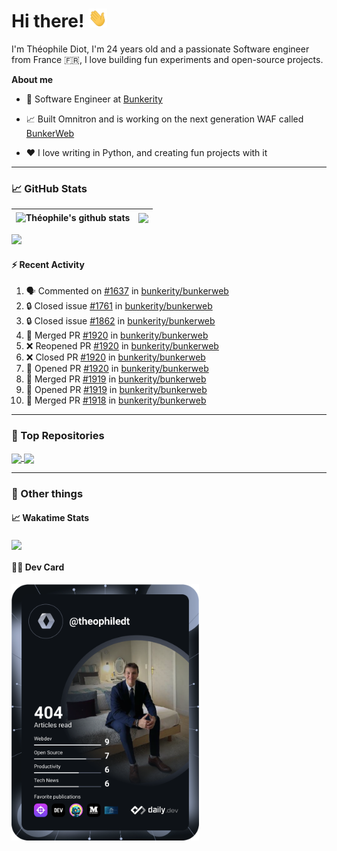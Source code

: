 # Hi there! <img src="./wave.gif" width="30px" height="30px" />

I'm Théophile Diot, I'm 24 years old and a passionate Software engineer from France 🇫🇷, I love building fun experiments and open-source projects.

**About me**

- 💼 Software Engineer at [Bunkerity](https://www.bunkerity.com/)

- 📈 Built Omnitron and is working on the next generation WAF called [BunkerWeb](https://www.bunkerweb.io)

- ❤️ I love writing in Python, and creating fun projects with it

---

### 📈 GitHub Stats

| <img align="center" src="https://github-readme-stats.vercel.app/api?username=TheophileDiot&show_icons=true&include_all_commits=true&theme=algolia&hide_border=true&rank_icon=github" alt="Théophile's github stats" /> | <img align="center" src="https://github-readme-stats.vercel.app/api/top-langs/?username=TheophileDiot&layout=compact&theme=algolia&hide_border=true" /> |
| ---------------------------------------------------------------------------------------------------------------------------------------------------------------------------------------------------------------------- | ------------------------------------------------------------------------------------------------------------------------------------------------------- |

![](https://github-readme-activity-graph.vercel.app/graph?username=TheophileDiot&theme=tokyo-night)

#### :zap: Recent Activity

<!--START_SECTION:activity-->
1. 🗣 Commented on [#1637](https://github.com/bunkerity/bunkerweb/issues/1637#issuecomment-2606470184) in [bunkerity/bunkerweb](https://github.com/bunkerity/bunkerweb)
2. 🔒 Closed issue [#1761](https://github.com/bunkerity/bunkerweb/issues/1761) in [bunkerity/bunkerweb](https://github.com/bunkerity/bunkerweb)
3. 🔒 Closed issue [#1862](https://github.com/bunkerity/bunkerweb/issues/1862) in [bunkerity/bunkerweb](https://github.com/bunkerity/bunkerweb)
4. 🎉 Merged PR [#1920](https://github.com/bunkerity/bunkerweb/pull/1920) in [bunkerity/bunkerweb](https://github.com/bunkerity/bunkerweb)
5. ❌ Reopened PR [#1920](https://github.com/bunkerity/bunkerweb/pull/1920) in [bunkerity/bunkerweb](https://github.com/bunkerity/bunkerweb)
6. ❌ Closed PR [#1920](https://github.com/bunkerity/bunkerweb/pull/1920) in [bunkerity/bunkerweb](https://github.com/bunkerity/bunkerweb)
7. 💪 Opened PR [#1920](https://github.com/bunkerity/bunkerweb/pull/1920) in [bunkerity/bunkerweb](https://github.com/bunkerity/bunkerweb)
8. 🎉 Merged PR [#1919](https://github.com/bunkerity/bunkerweb/pull/1919) in [bunkerity/bunkerweb](https://github.com/bunkerity/bunkerweb)
9. 💪 Opened PR [#1919](https://github.com/bunkerity/bunkerweb/pull/1919) in [bunkerity/bunkerweb](https://github.com/bunkerity/bunkerweb)
10. 🎉 Merged PR [#1918](https://github.com/bunkerity/bunkerweb/pull/1918) in [bunkerity/bunkerweb](https://github.com/bunkerity/bunkerweb)
<!--END_SECTION:activity-->

---

### 🔧 Top Repositories

<a href="https://github.com/bunkerity/bunkerweb">
  <img align="center" src="https://github-readme-stats.vercel.app/api/pin/?username=Bunkerity&repo=bunkerweb&theme=algolia" />
</a>
<a href="https://github.com/TheophileDiot/Omnitron">
  <img align="center" src="https://github-readme-stats.vercel.app/api/pin/?username=TheophileDiot&repo=Omnitron&theme=algolia" />
</a>

---

### 🎉 Other things

#### 📈 Wakatime Stats

<a href="https://wakatime.com/@theophile_bunkerity">
  <img align="center" src="https://github-readme-stats.vercel.app/api/wakatime?username=3aa5ce41-c253-43d9-8441-a721e446a45f&layout=compact&theme=algolia" />
</a>

#### 👨‍💻 Dev Card

<a href="https://app.daily.dev/TheophileDt">
  <img src="./devcard.svg" width="300" alt="Théophile Diot's Dev Card"/>
</a>
